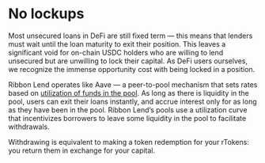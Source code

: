 # No lockups

Most unsecured loans in DeFi are still fixed term — this means that lenders must wait until the loan maturity to exit their position. This leaves a significant void for on-chain USDC holders who are willing to lend unsecured but are unwilling to lock their capital. As DeFi users ourselves, we recognize the immense opportunity cost with being locked in a position.

Ribbon Lend operates like Aave — a peer-to-pool mechanism that sets rates based on [utilization of funds in the pool](pool-status.md). As long as there is liquidity in the pool, users can exit their loans instantly, and accrue interest only for as long as they have been in the pool. Ribbon Lend’s pools use a utilization curve that incentivizes borrowers to leave some liquidity in the pool to facilitate withdrawals.

Withdrawing is equivalent to making a token redemption for your rTokens: you return them in exchange for your capital.
